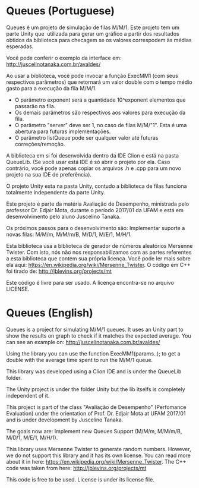 # Queues (Portuguese)

Queues é um projeto de simulação de filas M/M/1. Este projeto tem um parte Unity que  utilizada para gerar um gráfico a partir dos resultados obtidos da biblioteca para checagem se os valores correspodem às médias esperadas.

Você pode conferir o exemplo da interface em: http://juscelinotanaka.com.br/avaldes/

Ao usar a biblioteca, você pode invocar a função ExecMM1 (com seus respectivos parâmetros) que retornará um valor double com o tempo médio gasto para a execução da fila M/M/1.

- O parâmetro exponent será a quantidade 10^exponent elementos que passarão na fila.
- Os demais parâmetros são respectivos aos valores para execução da fila.
- O parâmetro "server" deve ser 1, no caso de filas M/M/"1". Esta é uma abertura para futuras implementações.
- O parâmetro listQueue pode ser qualquer valor até futuras correções/remoção.

A biblioteca em si foi desenvolvida dentro da IDE Clion e está na pasta QueueLib. (Se você usar está IDE é só abrir o projeto por ela. Caso contrário, você pode apenas copiar os arquivos .h e .cpp para um novo projeto na sua IDE de preferência).

O projeto Unity esta na pasta Unity, contudo a biblioteca de filas funciona totalmente independente da parte Unity.

Este projeto é parte da matéria Avaliação de Desempenho, ministrada pelo professor Dr. Edjair Mota, durante o período 2017/01 da UFAM e está em desenvolvimento pelo aluno Juscelino Tanaka.

Os próximos passos para o desenvolvimento são:
Implementar suporte a novas filas: M/M/m, M/M/m/B, M/D/1, M/E/1, M/H/1.

Esta biblioteca usa a biblioteca de gerador de números aleatórios Mersenne Twister. Com isto, nós não nos responsabilizamos com as partes referentes a esta biblioteca que contem sua própria licença.
Você pode ler mais sobre ela aqui: https://en.wikipedia.org/wiki/Mersenne_Twister.
O código em C++ foi tirado de: http://jblevins.org/projects/mt

Este código é livre para ser usado.
A licença encontra-se no arquivo LICENSE.


# Queues (English)

Queues is a project for simulating M/M/1 queues. It uses an Unity part to show the results on graph to check if it matches the expected average.
You can see an example on: http://juscelinotanaka.com.br/avaldes/

Using the library you can use the function ExecMM1(params..); to get a double with the average time spent to run the M/M/1 queue.

This library was developed using a Clion IDE and is under the QueueLib folder.

The Unity project is under the folder Unity but the lib itselfs is completely independent of it.

This project is part of the class "Avaliação de Desempenho" (Perfomance Evaluation) under the orientation of Prof. Dr. Edjair Mota at UFAM 2017/01 and is under development by Juscelino Tanaka.

The goals now are:
Implement new Queues Support (M/M/m, M/M/m/B, M/D/1, M/E/1, M/H/1).

This library uses Mersenne Twister to generate random numbers. However, we do not support this library and it has its own license.
You can read more about it in here: https://en.wikipedia.org/wiki/Mersenne_Twister.
The C++ code was taken from here: http://jblevins.org/projects/mt

This code is free to be used.
License is under its license file.
